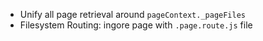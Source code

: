 - Unify all page retrieval around `pageContext._pageFiles`
- Filesystem Routing: ingore page with `.page.route.js` file
